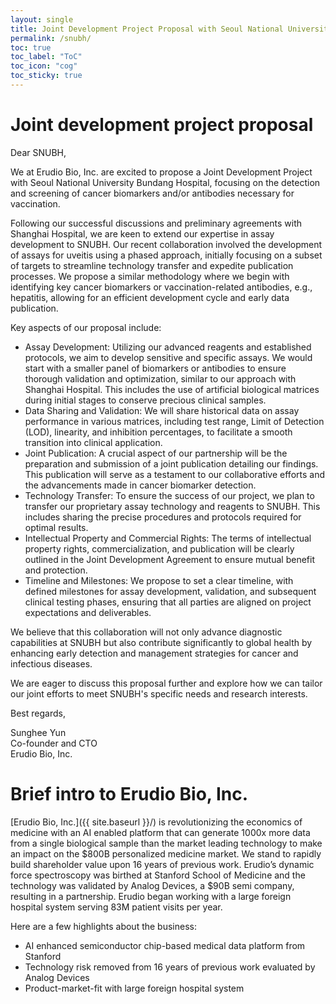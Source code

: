```yaml
---
layout: single
title: Joint Development Project Proposal with Seoul National University Bundang Hospital (SNUBH)
permalink: /snubh/
toc: true
toc_label: "ToC"
toc_icon: "cog"
toc_sticky: true
---
```


<head>
	<link rel="stylesheet" href="/resource/styles.css">
</head>

<h1 id="proposal-letter">
	Joint development project proposal
</h1>

Dear SNUBH,

We at Erudio Bio, Inc. are excited to propose a Joint Development Project with Seoul National University Bundang Hospital, focusing on the detection and screening of cancer biomarkers and/or antibodies necessary for vaccination.

Following our successful discussions and preliminary agreements with Shanghai Hospital, we are keen to extend our expertise in assay development to SNUBH. Our recent collaboration involved the development of assays for uveitis using a phased approach, initially focusing on a subset of targets to streamline technology transfer and expedite publication processes. We propose a similar methodology where we begin with identifying key cancer biomarkers or vaccination-related antibodies, e.g., hepatitis, allowing for an efficient development cycle and early data publication.

Key aspects of our proposal include:

- Assay Development: Utilizing our advanced reagents and established protocols, we aim to develop sensitive and specific assays. We would start with a smaller panel of biomarkers or antibodies to ensure thorough validation and optimization, similar to our approach with Shanghai Hospital. This includes the use of artificial biological matrices during initial stages to conserve precious clinical samples.
- Data Sharing and Validation: We will share historical data on assay performance in various matrices, including test range, Limit of Detection (LOD), linearity, and inhibition percentages, to facilitate a smooth transition into clinical application.
- Joint Publication: A crucial aspect of our partnership will be the preparation and submission of a joint publication detailing our findings. This publication will serve as a testament to our collaborative efforts and the advancements made in cancer biomarker detection.
- Technology Transfer: To ensure the success of our project, we plan to transfer our proprietary assay technology and reagents to SNUBH. This includes sharing the precise procedures and protocols required for optimal results.
- Intellectual Property and Commercial Rights: The terms of intellectual property rights, commercialization, and publication will be clearly outlined in the Joint Development Agreement to ensure mutual benefit and protection.
- Timeline and Milestones: We propose to set a clear timeline, with defined milestones for assay development, validation, and subsequent clinical testing phases, ensuring that all parties are aligned on project expectations and deliverables.

We believe that this collaboration will not only advance diagnostic capabilities at SNUBH but also contribute significantly to global health by enhancing early detection and management strategies for cancer and infectious diseases. 

We are eager to discuss this proposal further and explore how we can tailor our joint efforts to meet SNUBH's specific needs and research interests.

Best regards,

<p>
Sunghee Yun
<br>
Co-founder and CTO
<br>
Erudio Bio, Inc.
</p>

<h1 id="erudio-intro">
	Brief intro to Erudio Bio, Inc.
</h1>


[Erudio Bio, Inc.]({{ site.baseurl }}/) is revolutionizing the economics of medicine with an AI enabled platform that can generate 1000x more data from a single biological sample than the market leading technology to make an impact on the $800B personalized medicine market. We stand to rapidly build shareholder value upon 16 years of previous work. Erudio’s dynamic force spectroscopy was birthed at Stanford School of Medicine and the technology was validated by Analog Devices, a $90B semi company, resulting in a partnership. Erudio began working with a large foreign hospital system serving 83M patient visits per year.

Here are a few highlights about the business:

- AI enhanced semiconductor chip-based medical data platform from Stanford
- Technology risk removed from 16 years of previous work evaluated by Analog Devices
- Product-market-fit with large foreign hospital system
